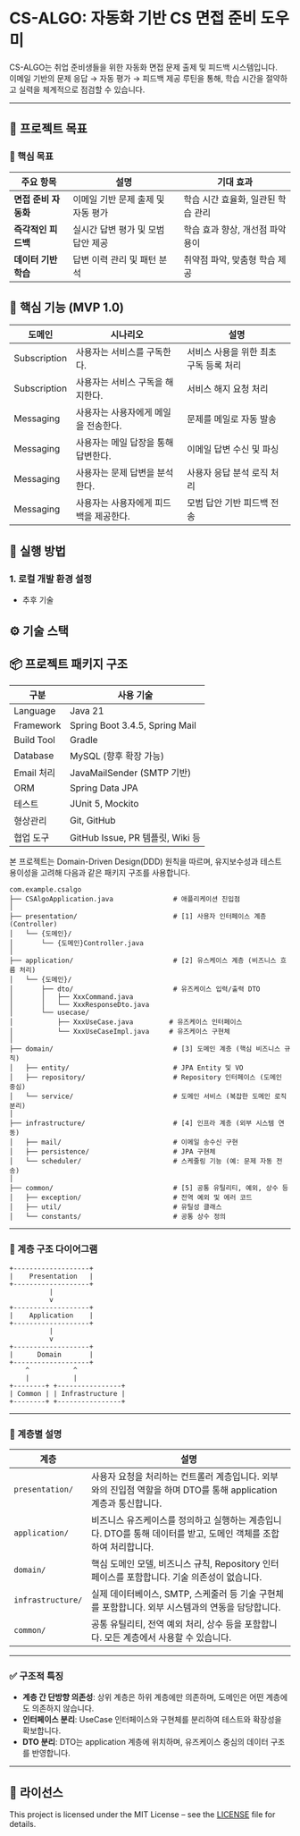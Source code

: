 # CS-ALGO: 자동화 기반 CS 면접 준비 도우미

CS-ALGO는 취업 준비생들을 위한 자동화 면접 문제 출제 및 피드백 시스템입니다.  
이메일 기반의 문제 응답 → 자동 평가 → 피드백 제공 루틴을 통해, 학습 시간을 절약하고 실력을 체계적으로 점검할 수 있습니다.

---

## 📌 프로젝트 목표

### 🎯 핵심 목표

| 주요 항목         | 설명                   | 기대 효과                |
|---------------|----------------------|----------------------|
| **면접 준비 자동화** | 이메일 기반 문제 출제 및 자동 평가 | 학습 시간 효율화, 일관된 학습 관리 |
| **즉각적인 피드백**  | 실시간 답변 평가 및 모범 답안 제공 | 학습 효과 향상, 개선점 파악 용이  |
| **데이터 기반 학습** | 답변 이력 관리 및 패턴 분석     | 취약점 파악, 맞춤형 학습 제공    |

## 🧩 핵심 기능 (MVP 1.0)

| 도메인          | 시나리오                  | 설명                     |
|--------------|-----------------------|------------------------|
| Subscription | 사용자는 서비스를 구독한다.       | 서비스 사용을 위한 최초 구독 등록 처리 |
| Subscription | 사용자는 서비스 구독을 해지한다.    | 서비스 해지 요청 처리           |
| Messaging    | 사용자는 사용자에게 메일을 전송한다.  | 문제를 메일로 자동 발송          |
| Messaging    | 사용자는 메일 답장을 통해 답변한다.  | 이메일 답변 수신 및 파싱         |
| Messaging    | 사용자는 문제 답변을 분석한다.     | 사용자 응답 분석 로직 처리        |
| Messaging    | 사용자는 사용자에게 피드백을 제공한다. | 모범 답안 기반 피드백 전송        |

## 🚀 실행 방법

### 1. 로컬 개발 환경 설정

- 추후 기술

## ⚙️ 기술 스택

## 📦 프로젝트 패키지 구조

| 구분         | 사용 기술                          |
|------------|--------------------------------|
| Language   | Java 21                        |
| Framework  | Spring Boot 3.4.5, Spring Mail |
| Build Tool | Gradle                         |
| Database   | MySQL (향후 확장 가능)               |
| Email 처리   | JavaMailSender (SMTP 기반)       |
| ORM        | Spring Data JPA                |
| 테스트        | JUnit 5, Mockito               |
| 형상관리       | Git, GitHub                    |
| 협업 도구      | GitHub Issue, PR 템플릿, Wiki 등   |

본 프로젝트는 Domain-Driven Design(DDD) 원칙을 따르며, 유지보수성과 테스트 용이성을 고려해 다음과 같은 패키지 구조를 사용합니다.

```
com.example.csalgo
├── CSAlgoApplication.java               # 애플리케이션 진입점
│
├── presentation/                        # [1] 사용자 인터페이스 계층 (Controller)
│   └── {도메인}/
│       └── {도메인}Controller.java
│
├── application/                         # [2] 유스케이스 계층 (비즈니스 흐름 처리)
│   └── {도메인}/
│       ├── dto/                         # 유즈케이스 입력/출력 DTO
│       │   ├── XxxCommand.java
│       │   └── XxxResponseDto.java
│       └── usecase/
│           ├── XxxUseCase.java         # 유즈케이스 인터페이스
│           └── XxxUseCaseImpl.java     # 유즈케이스 구현체
│
├── domain/                              # [3] 도메인 계층 (핵심 비즈니스 규칙)
│   ├── entity/                          # JPA Entity 및 VO
│   ├── repository/                      # Repository 인터페이스 (도메인 중심)
│   └── service/                         # 도메인 서비스 (복잡한 도메인 로직 분리)
│
├── infrastructure/                      # [4] 인프라 계층 (외부 시스템 연동)
│   ├── mail/                            # 이메일 송수신 구현
│   ├── persistence/                     # JPA 구현체
│   └── scheduler/                       # 스케줄링 기능 (예: 문제 자동 전송)
│
├── common/                              # [5] 공통 유틸리티, 예외, 상수 등
│   ├── exception/                       # 전역 예외 및 에러 코드
│   ├── util/                            # 유틸성 클래스
│   └── constants/                       # 공통 상수 정의
```

---

### 🔰 계층 구조 다이어그램

```asciidoc
+-------------------+
|    Presentation   |
+-------------------+
          |
          v
+-------------------+
|    Application    |
+-------------------+
          |
          v
+-------------------+
|      Domain       |
+-------------------+
    ^           ^
    |           |
+--------+ +----------------+
| Common | | Infrastructure |
+--------+ +----------------+
```

---

### 📘 계층별 설명

| 계층                | 설명                                                                      |
|-------------------|-------------------------------------------------------------------------|
| `presentation/`   | 사용자 요청을 처리하는 컨트롤러 계층입니다. 외부와의 진입점 역할을 하며 DTO를 통해 application 계층과 통신합니다. |
| `application/`    | 비즈니스 유즈케이스를 정의하고 실행하는 계층입니다. DTO를 통해 데이터를 받고, 도메인 객체를 조합하여 처리합니다.       |
| `domain/`         | 핵심 도메인 모델, 비즈니스 규칙, Repository 인터페이스를 포함합니다. 기술 의존성이 없습니다.              |
| `infrastructure/` | 실제 데이터베이스, SMTP, 스케줄러 등 기술 구현체를 포함합니다. 외부 시스템과의 연동을 담당합니다.              |
| `common/`         | 공통 유틸리티, 전역 예외 처리, 상수 등을 포함합니다. 모든 계층에서 사용할 수 있습니다.                     |

---

### ✅ 구조적 특징

- **계층 간 단방향 의존성**: 상위 계층은 하위 계층에만 의존하며, 도메인은 어떤 계층에도 의존하지 않습니다.
- **인터페이스 분리**: UseCase 인터페이스와 구현체를 분리하여 테스트와 확장성을 확보합니다.
- **DTO 분리**: DTO는 application 계층에 위치하며, 유즈케이스 중심의 데이터 구조를 반영합니다.

---

## 📄 라이선스

This project is licensed under the MIT License – see the [LICENSE](./LICENSE) file for details.
